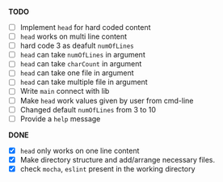 **TODO**

- [ ] Implement `head` for hard coded content
- [ ] `head` works on multi line content
- [ ] hard code 3 as deafult `numOfLines`
- [ ] `head` can take `numOfLines` in argument
- [ ] `head` can take `charCount` in argument
- [ ] `head` can take one file in argument
- [ ] `head` can take multiple file in argument
- [ ] Write `main` connect with lib
- [ ] Make `head` work values given by user from cmd-line
- [ ] Changed default `numOfLines` from 3 to 10
- [ ] Provide a `help` message

<!-- **IDEAS** -->

<!-- ideas not write here -->

**DONE**

- [x] `head` only works on one line content
- [x] Make directory structure and add/arrange necessary files.
- [x] check `mocha`, `eslint` present in the working directory